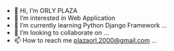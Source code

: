 - 👋 Hi, I’m ORLY PLAZA
- 👀 I’m interested in Web Application
- 🌱 I’m currently learning Python Django Framework ...
- 💞️ I’m looking to collaborate on ...
- 📫 How to reach me plazaorl.2000@gmail.com ...

<!---
ooooorl/ooooorl is a ✨ special ✨ repository because its `README.md` (this file) appears on your GitHub profile.
You can click the Preview link to take a look at your changes.
--->
